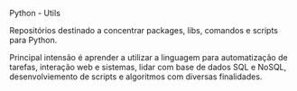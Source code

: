 Python - Utils

Repositórios destinado a concentrar packages, libs, comandos e scripts para Python.

Principal intensão é aprender a utilizar a linguagem para automatização de tarefas, interação web e sistemas,
lidar com base de dados SQL e NoSQL, desenvolviemento de scripts e algoritmos com diversas finalidades.
